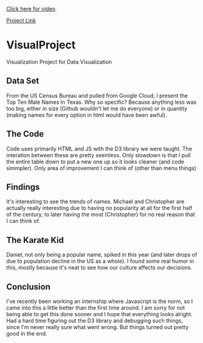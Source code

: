 [Click here for video](https://youtu.be/mcnOGgmAKZA).

[Project Link](https://BlackTecno.github.io/)

# VisualProject
Visualization Project for Data Visualization

## Data Set
From the US Census Bureau and pulled from Google Cloud, I present the Top Ten Male Names In Texas. Why so specific? Because anything less was too big, either in size (Github wouldn't let me do everyone) or in quantity (making names for every option in html would have been awful). 

## The Code
Code uses primarily HTML and JS with the D3 library we were taught. The interation between these are pretty seemless. Only slowdown is that I pull the entire table down to put a new one up so it looks cleaner (and code simmpler). Only area of improvement I can think of (other than menu things)

## Findings
It's interesting to see the trends of names. Michael and Christopher are actually really interesting due to having no popularity at all for the first half of the century, to later having the most (Christopher) for no real reason that I can think of.

## The Karate Kid
Daniel, not only being a popular name, spiked in this year (and later drops of due to population decline in the US as a whole). I found some real humor in this, mostly because it's neat to see how our culture affects our decisions.

## Conclusion
I've recently been working an internship where Javascript is the norm, so I came into this a little better than the first time around. I am sorry for not being able to get this done sooner and I hope that everything looks alright. Had a hard time figuring out the D3 library and debugging such things, since I'm never really sure what went wrong. But things turned out pretty good in the end. 
